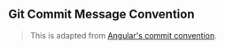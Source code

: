## Git Commit Message Convention

> This is adapted from [Angular's commit convention](https://github.com/conventional-changelog/conventional-changelog/tree/master/packages/conventional-changelog-angular).